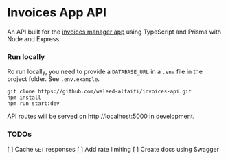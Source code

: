 # Invoices App API

An API built for the [invoices manager app](https://github.com/waleed-alfaifi/invoice-app) using TypeScript and Prisma with Node and Express.

### Run locally

Ro run locally, you need to provide a `DATABASE_URL` in a `.env` file in the project folder. See `.env.example`.

```
git clone https://github.com/waleed-alfaifi/invoices-api.git
npm install
npm run start:dev
```

API routes will be served on http://localhost:5000 in development.

### TODOs

[ ] Cache `GET` responses
[ ] Add rate limiting
[ ] Create docs using Swagger
